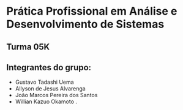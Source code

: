 # Prática Profissional em Análise e Desenvolvimento de Sistemas

## Turma 05K

## Integrantes do grupo:

* Gustavo Tadashi Uema 
* Allyson de Jesus Alvarenga
* João Marcos Pereira dos Santos
* Willian Kazuo Okamoto .

